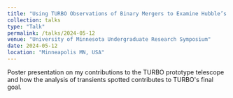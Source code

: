 ```yaml
---
title: "Using TURBO Observations of Binary Mergers to Examine Hubble’s Constant and the Origin of Heavy Elements in the Universe"
collection: talks
type: "Talk"
permalink: /talks/2024-05-12
venue: "University of Minnesota Undergraduate Research Symposium"
date: 2024-05-12
location: "Minneapolis MN, USA"
---
```

Poster presentation on my contributions to the TURBO prototype telescope and how the analysis of transients spotted contributes to TURBO's final goal.
